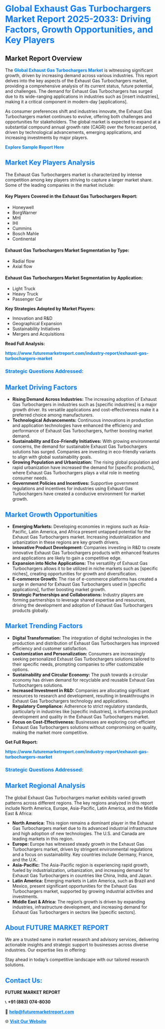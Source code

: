 <h1 style="color: #007BFF;">Global Exhaust Gas Turbochargers Market Report 2025-2033: Driving Factors, Growth Opportunities, and Key Players</h1>

<section id="overview">
<h2>Market Report Overview</h2>
<p>The <a href="https://www.futuremarketreport.com/industry-report/exhaust-gas-turbochargers-market" style="color: #007BFF; text-decoration: none;"><strong>Global Exhaust Gas Turbochargers Market</strong></a> is witnessing significant growth, driven by increasing demand across various industries. This report delves into the key aspects of the Exhaust Gas Turbochargers market, providing a comprehensive analysis of its current status, future potential, and challenges. The demand for Exhaust Gas Turbochargers has surged due to its wide-ranging applications in industries such as [insert industries], making it a critical component in modern-day [applications].</p>
<p>As consumer preferences shift and industries innovate, the Exhaust Gas Turbochargers market continues to evolve, offering both challenges and opportunities for stakeholders. The global market is expected to expand at a substantial compound annual growth rate (CAGR) over the forecast period, driven by technological advancements, emerging applications, and increasing investments by major players.</p>
</section>

<section id="overview">
<p><a href="https://www.futuremarketreport.com/request-sample/reportId=86301" style="color: #007BFF; text-decoration: none;"><strong>Explore Sample Report Here</strong></a></p>
</section>

<section id="key-players">
<h2 style="color: #007BFF;">Market Key Players Analysis</h2>
<p>The Exhaust Gas Turbochargers market is characterized by intense competition among key players striving to capture a larger market share. Some of the leading companies in the market include:</p>
<h4>Key Players Covered in the Exhaust Gas Turbochargers Report:</h4>
<ul><li>Honeywell</li><li>BorgWarner</li><li>MHI</li><li>IHI</li><li>Cummins</li><li>Bosch Mahle</li><li>Continental</li></ul>
<h4>Exhaust Gas Turbochargers Market Segmentation by Type:</h4>
<ul><li>Radial flow</li><li>Axial flow</li></ul>

<h4>Exhaust Gas Turbochargers Market Segmentation by Application:</h4>
<ul><li>Light Truck</li><li>Heavy Truck</li><li>Passenger Car</li></ul>
<p><strong>Key Strategies Adopted by Market Players:</strong></p>
<ul>
<li>Innovation and R&D</li>
<li>Geographical Expansion</li>
<li>Sustainability Initiatives</li>
<li>Mergers and Acquisitions</li>
</ul>
</section>

<section>
<p><strong>Read Full Analysis: </strong></p><a href="https://www.futuremarketreport.com/industry-report/exhaust-gas-turbochargers-market" style="color: #007BFF; text-decoration: none;"><strong>https://www.futuremarketreport.com/industry-report/exhaust-gas-turbochargers-market</strong></a>
<h3 style="color: #007BFF;">Strategic Questions Addressed:</h3>
</section>

<section id="driving-factors">
<h2 style="color: #007BFF;">Market Driving Factors</h2>
<ul>
<li><strong>Rising Demand Across Industries:</strong> The increasing adoption of Exhaust Gas Turbochargers in industries such as [specific industries] is a major growth driver. Its versatile applications and cost-effectiveness make it a preferred choice among manufacturers.</li>
<li><strong>Technological Advancements:</strong> Continuous innovations in production and application technologies have enhanced the efficiency and performance of Exhaust Gas Turbochargers, further boosting market demand.</li>
<li><strong>Sustainability and Eco-Friendly Initiatives:</strong> With growing environmental concerns, the demand for sustainable Exhaust Gas Turbochargers solutions has surged. Companies are investing in eco-friendly variants to align with global sustainability goals.</li>
<li><strong>Growing Population and Urbanization:</strong> The rising global population and rapid urbanization have increased the demand for [specific products], where Exhaust Gas Turbochargers plays a vital role in meeting consumer needs.</li>
<li><strong>Government Policies and Incentives:</strong> Supportive government regulations and incentives for industries using Exhaust Gas Turbochargers have created a conducive environment for market growth.</li>
</ul>
</section>

<section id="growth-opportunities">
<h2 style="color: #007BFF;">Market Growth Opportunities</h2>
<ul>
<li><strong>Emerging Markets:</strong> Developing economies in regions such as Asia-Pacific, Latin America, and Africa present untapped potential for the Exhaust Gas Turbochargers market. Increasing industrialization and urbanization in these regions are key growth drivers.</li>
<li><strong>Innovative Product Development:</strong> Companies investing in R&D to create innovative Exhaust Gas Turbochargers products with enhanced features and applications are likely to gain a competitive edge.</li>
<li><strong>Expansion into Niche Applications:</strong> The versatility of Exhaust Gas Turbochargers allows it to be utilized in niche markets such as [specific niches], creating opportunities for growth and diversification.</li>
<li><strong>E-commerce Growth:</strong> The rise of e-commerce platforms has created a surge in demand for Exhaust Gas Turbochargers used in [specific applications], further boosting market growth.</li>
<li><strong>Strategic Partnerships and Collaborations:</strong> Industry players are forming partnerships to leverage shared expertise and resources, driving the development and adoption of Exhaust Gas Turbochargers products globally.</li>
</ul>
</section>

<section id="trending-factors">
<h2 style="color: #007BFF;">Market Trending Factors</h2>
<ul>
<li><strong>Digital Transformation:</strong> The integration of digital technologies in the production and distribution of Exhaust Gas Turbochargers has improved efficiency and customer satisfaction.</li>
<li><strong>Customization and Personalization:</strong> Consumers are increasingly seeking personalized Exhaust Gas Turbochargers solutions tailored to their specific needs, prompting companies to offer customizable options.</li>
<li><strong>Sustainability and Circular Economy:</strong> The push towards a circular economy has driven demand for recyclable and reusable Exhaust Gas Turbochargers solutions.</li>
<li><strong>Increased Investment in R&D:</strong> Companies are allocating significant resources to research and development, resulting in breakthroughs in Exhaust Gas Turbochargers technology and applications.</li>
<li><strong>Regulatory Compliance:</strong> Adherence to strict regulatory standards, particularly in industries like [specific industries], is influencing product development and quality in the Exhaust Gas Turbochargers market.</li>
<li><strong>Focus on Cost-Effectiveness:</strong> Businesses are exploring cost-efficient Exhaust Gas Turbochargers solutions without compromising on quality, making the market more competitive.</li>
</ul>
</section>

<section>
<p><strong>Get Full Report: </strong></p><a href="https://www.futuremarketreport.com/industry-report/exhaust-gas-turbochargers-market" style="color: #007BFF; text-decoration: none;"><strong>https://www.futuremarketreport.com/industry-report/exhaust-gas-turbochargers-market</strong></a>
<h3 style="color: #007BFF;">Strategic Questions Addressed:</h3>
</section>


<section id="regional-analysis">
<h2 style="color: #007BFF;">Market Regional Analysis</h2>
<p>The global Exhaust Gas Turbochargers market exhibits varied growth patterns across different regions. The key regions analyzed in this report include North America, Europe, Asia-Pacific, Latin America, and the Middle East & Africa:</p>
<ul>
<li><strong>North America:</strong> This region remains a dominant player in the Exhaust Gas Turbochargers market due to its advanced industrial infrastructure and high adoption of new technologies. The U.S. and Canada are leading markets in this region.</li>
<li><strong>Europe:</strong> Europe has witnessed steady growth in the Exhaust Gas Turbochargers market, driven by stringent environmental regulations and a focus on sustainability. Key countries include Germany, France, and the U.K.</li>
<li><strong>Asia-Pacific:</strong> The Asia-Pacific region is experiencing rapid growth, fueled by industrialization, urbanization, and increasing demand for Exhaust Gas Turbochargers in countries like China, India, and Japan.</li>
<li><strong>Latin America:</strong> Emerging markets in Latin America, such as Brazil and Mexico, present significant opportunities for the Exhaust Gas Turbochargers market, supported by growing industrial activities and investments.</li>
<li><strong>Middle East & Africa:</strong> The region’s growth is driven by expanding industries, infrastructure development, and increasing demand for Exhaust Gas Turbochargers in sectors like [specific sectors].</li>
</ul>
</section>

<footer>
<h2 style="color: #007BFF;">About FUTURE MARKET REPORT</h2>
<p>We are a trusted name in market research and advisory services, delivering actionable insights and strategic support to businesses across diverse industries. Our expertise lies in offering:</p>

<p>Stay ahead in today’s competitive landscape with our tailored research solutions.</p>

<h2 style="color: #007BFF;">Contact Us:</h2>
<p><strong>FUTURE MARKET REPORT</strong></p>
<p>📞 <strong>+91 (883) 074-8030</strong></p>
<p>📧 <strong><a href="mailto:help@futuremarketreport.com" style="color: #007BFF;">help@futuremarketreport.com</a></strong></p>
<p>🌐 <strong><a href="https://www.futuremarketreport.com/" style="color: #007BFF;">Visit Our Website</a></strong></p>
</footer>